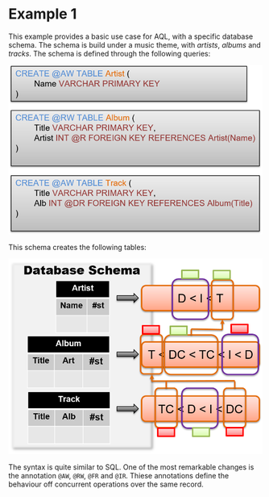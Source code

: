Example 1
==========

This example provides a basic use case for AQL, with a specific database schema. The schema is build under a music theme, with *artists*, *albums* and *tracks*. The schema is defined through the following queries:

![Queries](https://github.com/JPDSousa/AQL/blob/master/examples/images/schema_query.png)

This schema creates the following tables:

![Queries](https://github.com/JPDSousa/AQL/blob/master/examples/images/schema.png)

The syntax is quite similar to SQL. One of the most remarkable changes is the annotation `@AW`, `@RW`, `@FR` and `@IR`. Thiese annotations define the behaviour off concurrent operations over the same record.
